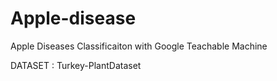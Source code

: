 # Apple-disease
Apple Diseases Classificaiton with Google Teachable Machine

DATASET : Turkey-PlantDataset 

